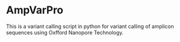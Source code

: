 # AmpVarPro
This is a variant calling script in python for variant calling of amplicon sequences using Oxfford Nanopore Technology.
